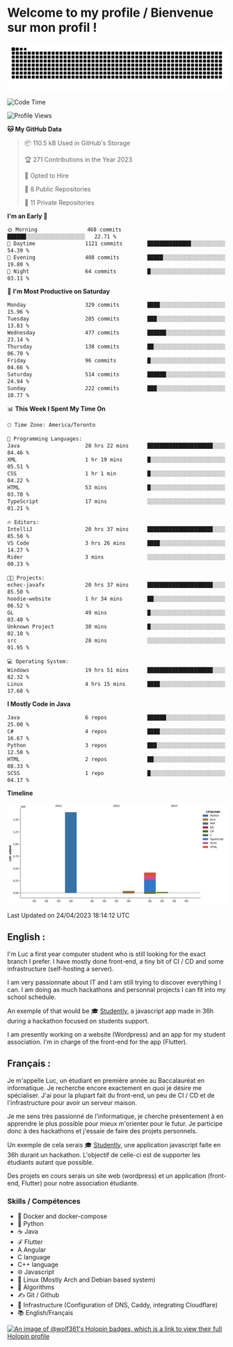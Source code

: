 # Welcome to my profile / Bienvenue sur mon profil !

![snake gif](https://github.com/wolf-361/wolf-361/blob/output/github-contribution-grid-snake.svg)

<!--START_SECTION:waka-->
![Code Time](http://img.shields.io/badge/Code%20Time-42%20hrs%2012%20mins-blue)

![Profile Views](http://img.shields.io/badge/Profile%20Views-0-blue)

**🐱 My GitHub Data** 

> 📦 110.5 kB Used in GitHub's Storage 
 > 
> 🏆 271 Contributions in the Year 2023
 > 
> 💼 Opted to Hire
 > 
> 📜 8 Public Repositories 
 > 
> 🔑 11 Private Repositories 
 > 
**I'm an Early 🐤** 

```text
🌞 Morning                468 commits         ██████░░░░░░░░░░░░░░░░░░░   22.71 % 
🌆 Daytime                1121 commits        ██████████████░░░░░░░░░░░   54.39 % 
🌃 Evening                408 commits         █████░░░░░░░░░░░░░░░░░░░░   19.80 % 
🌙 Night                  64 commits          █░░░░░░░░░░░░░░░░░░░░░░░░   03.11 % 
```
📅 **I'm Most Productive on Saturday** 

```text
Monday                   329 commits         ████░░░░░░░░░░░░░░░░░░░░░   15.96 % 
Tuesday                  285 commits         ███░░░░░░░░░░░░░░░░░░░░░░   13.83 % 
Wednesday                477 commits         ██████░░░░░░░░░░░░░░░░░░░   23.14 % 
Thursday                 138 commits         ██░░░░░░░░░░░░░░░░░░░░░░░   06.70 % 
Friday                   96 commits          █░░░░░░░░░░░░░░░░░░░░░░░░   04.66 % 
Saturday                 514 commits         ██████░░░░░░░░░░░░░░░░░░░   24.94 % 
Sunday                   222 commits         ███░░░░░░░░░░░░░░░░░░░░░░   10.77 % 
```


📊 **This Week I Spent My Time On** 

```text
🕑︎ Time Zone: America/Toronto

💬 Programming Languages: 
Java                     20 hrs 22 mins      █████████████████████░░░░   84.46 % 
XML                      1 hr 19 mins        █░░░░░░░░░░░░░░░░░░░░░░░░   05.51 % 
CSS                      1 hr 1 min          █░░░░░░░░░░░░░░░░░░░░░░░░   04.22 % 
HTML                     53 mins             █░░░░░░░░░░░░░░░░░░░░░░░░   03.70 % 
TypeScript               17 mins             ░░░░░░░░░░░░░░░░░░░░░░░░░   01.21 % 

🔥 Editors: 
IntelliJ                 20 hrs 37 mins      █████████████████████░░░░   85.50 % 
VS Code                  3 hrs 26 mins       ████░░░░░░░░░░░░░░░░░░░░░   14.27 % 
Rider                    3 mins              ░░░░░░░░░░░░░░░░░░░░░░░░░   00.23 % 

🐱‍💻 Projects: 
echec-javafx             20 hrs 37 mins      █████████████████████░░░░   85.50 % 
hoodie-website           1 hr 34 mins        ██░░░░░░░░░░░░░░░░░░░░░░░   06.52 % 
GL                       49 mins             █░░░░░░░░░░░░░░░░░░░░░░░░   03.40 % 
Unknown Project          30 mins             █░░░░░░░░░░░░░░░░░░░░░░░░   02.10 % 
src                      28 mins             ░░░░░░░░░░░░░░░░░░░░░░░░░   01.95 % 

💻 Operating System: 
Windows                  19 hrs 51 mins      █████████████████████░░░░   82.32 % 
Linux                    4 hrs 15 mins       ████░░░░░░░░░░░░░░░░░░░░░   17.68 % 
```

**I Mostly Code in Java** 

```text
Java                     6 repos             ██████░░░░░░░░░░░░░░░░░░░   25.00 % 
C#                       4 repos             ████░░░░░░░░░░░░░░░░░░░░░   16.67 % 
Python                   3 repos             ███░░░░░░░░░░░░░░░░░░░░░░   12.50 % 
HTML                     2 repos             ██░░░░░░░░░░░░░░░░░░░░░░░   08.33 % 
SCSS                     1 repo              █░░░░░░░░░░░░░░░░░░░░░░░░   04.17 % 
```



**Timeline**

![Lines of Code chart](https://raw.githubusercontent.com/wolf-361/wolf-361/main/assets/bar_graph.png)


 Last Updated on 24/04/2023 18:14:12 UTC
<!--END_SECTION:waka-->

## English : 

I'm Luc a first year computer student who is still looking for the exact branch I prefer. I have mostly done front-end, a tiny bit of CI / CD and some infrastructure (self-hosting a server).

I am very passionnate about IT and I am still trying to discover everything I can. I am doing as much hackathons and personnal projects I can fit into my school schedule.

An exemple of that would be 🎓 [Studently](https://github.com/wolf-361/Studently-CodeJam12), a javascript app made in 36h during a hackathon focused on students support.

I am presently working on a website (Wordpress) and an app for my student association. I'm in charge of the front-end for the app (Flutter).

## Français :

Je m'appelle Luc, un étudiant en première année au Baccalauréat en informatique. Je recherche encore exactement en quoi je désire me spécialiser. J'ai pour la plupart fait du front-end, un peu de CI / CD et de l'infrastructure pour avoir un serveur maison.

Je me sens très passionné de l'informatique, je cherche présentement à en apprendre le plus possible pour mieux m'orienter pour le futur. Je participe donc à des hackathons et j'essaie de faire des projets personnels.

Un exemple de cela serais 🎓 [Studently](https://github.com/wolf-361/Studently-CodeJam12), une application javascript faite en 36h durant un hackathon. L'objectif de celle-ci est de supporter les étudiants autant que possible.

Des projets en cours serais un site web (wordpress) et un application (front-end, Flutter) pour notre association étudiante.

###  Skills / Compétences

* 🐋 Docker and docker-compose
* 🐍 Python
* ☕ Java
* ℱ Flutter
* A Angular
* C language
* C++ language
* 🌐 Javascript
* 🐧 Linux (Mostly Arch and Debian based system)
* 🧩 Algorithms
* ✍️ Git / Github
* 📜 Infrastructure (Configuration of DNS, Caddy, integrating Cloudflare)
* 📚 English/Français

[![An image of @wolf361's Holopin badges, which is a link to view their full Holopin profile](https://holopin.me/wolf361)](https://holopin.io/@wolf361)


